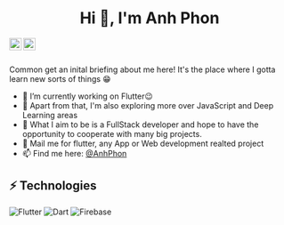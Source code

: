 <h1 align="center">Hi 👋, I'm Anh Phon</h1

<img src="https://github.com/AnhPhon/images/blob/main/banner.gif" alt="side Image" align="center" width="1000" height="auto" />

<a href="https://www.facebook.com/anhphon.99/">
  <img align="left" alt="AnhPhon's Facebook" width="22px" src="https://github.com/AnhPhon/images/blob/main/FaceBook.png" />
</a>
<a href="https://www.tiktok.com/@i_love_flutter/">
  <img align="left" alt="AnhPhon's Tiktok" width="22px" src="https://github.com/AnhPhon/images/blob/main/Tiktok.png" />
</a>

<br/>
<br/>


Common get an inital briefing about me here! It's the place where I gotta learn new sorts of things :grin:

- 🔭 I’m currently working on Flutter:wink:
- 🌱 Apart from that, I'm also exploring more over JavaScript and Deep Learning areas
- 👯 What I aim to be is a FullStack developer and hope to have the opportunity to cooperate with many big projects.
- 💬 Mail me for flutter, any App or Web development realted project
- 📫 Find me here: [@AnhPhon](https://twitter.com/AnhPhon)


## ⚡ Technologies
![Flutter](https://img.shields.io/badge/-Flutter-teal?style=flat-square&logo=Flutter)
![Dart](https://img.shields.io/badge/-Dart-E34F26?style=flat-square&logo=Dart)
![Firebase](https://img.shields.io/badge/-FireBase-005571?style=flat-square&logo=firebase)

